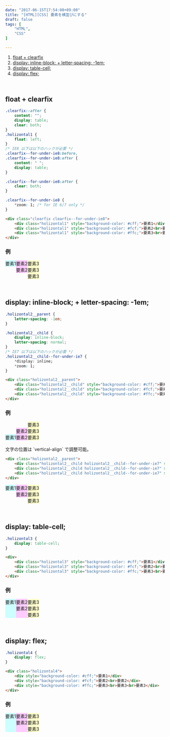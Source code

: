 ```yaml
---
date: "2017-06-15T17:54:00+09:00"
title: "[HTML][CSS] 要素を横並びにする"
draft: false
tags: [
	"HTML",
	"CSS"
]

---
```


<style>
	h2 {
		margin-top: 60px;
	}
</style>

1. [float + clearfix](#1)
2. [display: inline-block; + letter-spacing: -1em;](#2)
3. [display: table-cell;](#3)
3. [display: flex;](#3)

<a name="1"></a>
## float + clearfix

```css
.clearfix::after {
	content: "";
	display: table;
	clear: both;
}
.holizontal1 {
	float: left;
}
/* IE8 以下は以下のハックが必要 */
.clearfix--for-under-ie8:before,
.clearfix--for-under-ie8:after {
	content: " ";
	display: table;
}

.clearfix--for-under-ie8:after {
	clear: both;
}

.clearfix--for-under-ie8 {
	*zoom: 1; /* for IE 6/7 only */
}
```

```html
<div class="clearfix clearfix--for-under-ie8">
	<div class="holizontal1" style="background-color: #cff;">要素1</div>
	<div class="holizontal1" style="background-color: #fcf;">要素2<br>要素2</div>
	<div class="holizontal1" style="background-color: #ffc;">要素3<br>要素3<br>要素3</div>
</div>
```

### 例
<style>
.clearfix::after {
	content: "";
	display: table;
	clear: both;
}
.holizontal1 {
	float: left;
}
/* IE8 以下は以下のハックが必要 */
.clearfix--for-under-ie8:before,
.clearfix--for-under-ie8:after {
	content: " ";
	display: table;
}

.clearfix--for-under-ie8:after {
	clear: both;
}

.clearfix--for-under-ie8 {
	*zoom: 1; /* for IE 6/7 only */
}
</style>

<div class="clearfix clearfix--for-under-ie8">
	<div class="holizontal1" style="background-color: #cff;">要素1</div>
	<div class="holizontal1" style="background-color: #fcf;">要素2<br>要素2</div>
	<div class="holizontal1" style="background-color: #ffc;">要素3<br>要素3<br>要素3</div>
</div>










<a name="2"></a>
## display: inline-block; + letter-spacing: -1em;

```css
.holizontal2__parent {
	letter-spacing: -1em;
}

.holizontal2__child {
	display: inline-block;
	letter-spacing: normal;
}
/* IE7 以下は以下のハックが必要 */
.holizontal2__child--for-under-ie7 {
	*display: inline;
	*zoom: 1;
}
```

```html
<div class="holizontal2__parent">
	<div class="holizontal2__child" style="background-color: #cff;">要素1</div>
	<div class="holizontal2__child" style="background-color: #fcf;">要素2<br>要素2</div>
	<div class="holizontal2__child" style="background-color: #ffc;">要素3<br>要素3<br>要素3</div>
</div>
```

### 例

<style>
.holizontal2__parent {
	letter-spacing: -1em;
}

.holizontal2__child {
	display: inline-block;
	letter-spacing: normal;
}
/* IE7 以下は以下のハックが必要 */
.holizontal2__child--for-under-ie7 {
	*display: inline;
	*zoom: 1;
}
</style>

<div class="holizontal2__parent">
	<div class="holizontal2__child holizontal2__child--for-under-ie7" style="background-color: #cff;">要素1</div>
	<div class="holizontal2__child holizontal2__child--for-under-ie7" style="background-color: #fcf;">要素2<br>要素2</div>
	<div class="holizontal2__child holizontal2__child--for-under-ie7" style="background-color: #ffc;">要素3<br>要素3<br>要素3</div>
</div>

<br>
文字の位置は `vertical-align` で調整可能。

```html
<div class="holizontal2__parent">
	<div class="holizontal2__child holizontal2__child--for-under-ie7" style="vertical-align: top; background-color: #cff;">要素1</div>
	<div class="holizontal2__child holizontal2__child--for-under-ie7" style="vertical-align: top; background-color: #fcf;">要素2<br>要素2</div>
	<div class="holizontal2__child holizontal2__child--for-under-ie7" style="vertical-align: top; background-color: #ffc;">要素3<br>要素3<br>要素3</div>
</div>
```

<div class="holizontal2__parent">
	<div class="holizontal2__child holizontal2__child--for-under-ie7" style="vertical-align: top; background-color: #cff;">要素1</div>
	<div class="holizontal2__child holizontal2__child--for-under-ie7" style="vertical-align: top; background-color: #fcf;">要素2<br>要素2</div>
	<div class="holizontal2__child holizontal2__child--for-under-ie7" style="vertical-align: top; background-color: #ffc;">要素3<br>要素3<br>要素3</div>
</div>







<a name="3"></a>
## display: table-cell;

```css
.holizontal3 {
	display: table-cell;
}
```

```html
<div>
	<div class="holizontal3" style="background-color: #cff;">要素1</div>
	<div class="holizontal3" style="background-color: #fcf;">要素2<br>要素2</div>
	<div class="holizontal3" style="background-color: #ffc;">要素3<br>要素3<br>要素3</div>
</div>
```

### 例

<style>
.holizontal3 {
	display: table-cell;
}
</style>

<div>
	<div class="holizontal3" style="background-color: #cff;">要素1</div>
	<div class="holizontal3" style="background-color: #fcf;">要素2<br>要素2</div>
	<div class="holizontal3" style="background-color: #ffc;">要素3<br>要素3<br>要素3</div>
</div>






<a name="4"></a>
## display: flex;

```css
.holizontal4 {
	display: flex;
}
```

```html
<div class="holizontal4">
	<div style="background-color: #cff;">要素1</div>
	<div style="background-color: #fcf;">要素2<br>要素2</div>
	<div style="background-color: #ffc;">要素3<br>要素3<br>要素3</div>
</div>
```

### 例

<style>
.holizontal4 {
	display: flex;
}
</style>

<div class="holizontal4">
	<div style="background-color: #cff;">要素1</div>
	<div style="background-color: #fcf;">要素2<br>要素2</div>
	<div style="background-color: #ffc;">要素3<br>要素3<br>要素3</div>
</div>




